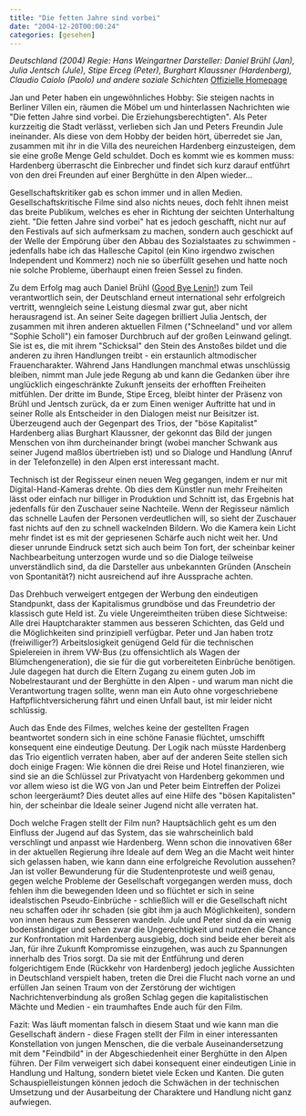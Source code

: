 ```yaml
---
title: "Die fetten Jahre sind vorbei"
date: "2004-12-20T00:00:24"
categories: [gesehen]
---
```


*Deutschland (2004)
Regie: Hans Weingartner
Darsteller: Daniel Brühl (Jan), Julia Jentsch (Jule), Stipe Erceg (Peter), Burghart Klaussner (Hardenberg), Claudio Caiolo (Paolo) und andere soziale Schichten*
[Offizielle Homepage](http://www.diefettenjahre.de)

Jan und Peter haben ein ungewöhnliches Hobby: Sie steigen nachts in Berliner Villen ein, räumen die Möbel um und hinterlassen Nachrichten wie "Die fetten Jahre sind vorbei. Die Erziehungsberechtigten". Als Peter kurzzeitig die Stadt verlässt, verlieben sich Jan und Peters Freundin Jule ineinander. Als diese von dem Hobby der beiden hört, überredet sie Jan, zusammen mit ihr in die Villa des neureichen Hardenberg einzusteigen, dem sie eine große Menge Geld schuldet. Doch es kommt wie es kommen muss: Hardenberg überrascht die Einbrecher und findet sich kurz darauf entführt von den drei Freunden auf einer Berghütte in den Alpen wieder...

Gesellschaftskritiker gab es schon immer und in allen Medien. Gesellschaftskritische Filme sind also nichts neues, doch fehlt ihnen meist das breite Publikum, welches es eher in Richtung der seichten Unterhaltung zieht. "Die fetten Jahre sind vorbei" hat es jedoch geschafft, nicht nur auf den Festivals auf sich aufmerksam zu machen, sondern auch geschickt auf der Welle der Empörung über den Abbau des Sozialstaates zu schwimmen - jedenfalls habe ich das Hallesche Capitol (ein Kino irgendwo zwischen Independent und Kommerz) noch nie so überfüllt gesehen und hatte noch nie solche Probleme, überhaupt einen freien Sessel zu finden.

Zu dem Erfolg mag auch Daniel Brühl ([Good Bye Lenin!](/blog/2003/03/01/good-bye-lenin/)) zum Teil verantwortlich sein, der Deutschland erneut international sehr erfolgreich vertritt, wenngleich seine Leistung diesmal zwar gut, aber nicht herausragend ist. An seiner Seite dagegen brilliert Julia Jentsch, der zusammen mit ihren anderen aktuellen Filmen ("Schneeland" und vor allem "Sophie Scholl") ein famoser Durchbruch auf der großen Leinwand gelingt. Sie ist es, die mit ihrem "Schicksal" den Stein des Anstoßes bildet und die anderen zu ihren Handlungen treibt - ein erstaunlich altmodischer Frauencharakter. Während Jans Handlungen manchmal etwas unschlüssig bleiben, nimmt man Jule jede Regung ab und kann die Gedanken über ihre unglücklich eingeschränkte Zukunft jenseits der erhofften Freiheiten mitfühlen. Der dritte im Bunde, Stipe Erceg, bleibt hinter der Präsenz von Brühl und Jentsch zurück, da er zum Einen weniger Auftritte hat und in seiner Rolle als Entscheider in den Dialogen meist nur Beisitzer ist. Überzeugend auch der Gegenpart des Trios, der "böse Kapitalist" Hardenberg alias Burghart Klaussner, der gekonnt das Bild der jungen Menschen von ihm durcheinander bringt (wobei mancher Schwank aus seiner Jugend maßlos übertrieben ist) und so Dialoge und Handlung (Anruf in der Telefonzelle) in den Alpen erst interessant macht.

Technisch ist der Regisseur einen neuen Weg gegangen, indem er nur mit Digital-Hand-Kameras drehte. Ob dies dem Künstler nun mehr Freiheiten lässt oder einfach nur billiger in Produktion und Schnitt ist, das Ergebnis hat jedenfalls für den Zuschauer seine Nachteile. Wenn der Regisseur nämlich das schnelle Laufen der Personen verdeutlichen will, so sieht der Zuschauer fast nichts auf den zu schnell wackelnden Bildern. Wo die Kamera kein Licht mehr findet ist es mit der gepriesenen Schärfe auch nicht weit her. Und dieser unrunde Eindruck setzt sich auch beim Ton fort, der scheinbar keiner Nachbearbeitung unterzogen wurde und so die Dialoge teilweise unverständlich sind, da die Darsteller aus unbekannten Gründen (Anschein von Spontanität?) nicht ausreichend auf ihre Aussprache achten.

Das Drehbuch verweigert entgegen der Werbung den eindeutigen Standpunkt, dass der Kapitalismus grundböse und das Freundetrio der klassisch gute Held ist. Zu viele Ungereimtheiten trüben diese Sichtweise: Alle drei Hauptcharakter stammen aus besseren Schichten, das Geld und die Möglichkeiten sind prinzipiell verfügbar. Peter und Jan haben trotz (freiwilliger?) Arbeitslosigkeit genügend Geld für die technischen Spielereien in ihrem VW-Bus (zu offensichtlich als Wagen der Blümchengeneration), die sie für die gut vorbereiteten Einbrüche benötigen. Jule dagegen hat durch die Eltern Zugang zu einem guten Job im Nobelrestaurant und der Berghütte in den Alpen - und warum man nicht die Verantwortung tragen sollte, wenn man ein Auto ohne vorgeschriebene Haftpflichtversicherung fährt und einen Unfall baut, ist mir leider nicht schlüssig.

Auch das Ende des Filmes, welches keine der gestellten Fragen beantwortet sondern sich in eine schöne Fanasie flüchtet, umschifft konsequent eine eindeutige Deutung. Der Logik nach müsste Hardenberg das Trio eigentlich verraten haben, aber auf der anderen Seite stellen sich doch einige Fragen: Wie können die drei Reise und Hotel finanzieren, wie sind sie an die Schlüssel zur Privatyacht von Hardenberg gekommen und vor allem wieso ist die WG von Jan und Peter beim Eintreffen der Polizei schon leergeräumt? Dies deutet alles auf eine Hilfe des "bösen Kapitalisten" hin, der scheinbar die Ideale seiner Jugend nicht alle verraten hat.

Doch welche Fragen stellt der Film nun? Hauptsächlich geht es um den Einfluss der Jugend auf das System, das sie wahrscheinlich bald verschlingt und anpasst wie Hardenberg. Wenn schon die innovativen 68er in der aktuellen Regierung ihre Ideale auf dem Weg an die Macht weit hinter sich gelassen haben, wie kann dann eine erfolgreiche Revolution aussehen? Jan ist voller Bewunderung für die Studentenproteste und weiß genau, gegen welche Probleme der Gesellschaft vorgegangen werden muss, doch fehlen ihm die bewegenden Ideen und so flüchtet er sich in seine idealstischen Pseudo-Einbrüche - schließlich will er die Gesellschaft nicht neu schaffen oder ihr schaden (sie gibt ihm ja auch Möglichkeiten), sondern von innen heraus zum Besseren wandeln. Jule und Peter sind da ein wenig bodenständiger und sehen zwar die Ungerechtigkeit und nutzen die Chance zur Konfrontation mit Hardenberg ausgiebig, doch sind beide eher bereit als Jan, für ihre Zukunft Kompromisse einzugehen, was auch zu Spannungen innerhalb des Trios sorgt. Da sie mit der Entführung und deren folgerichtigem Ende (Rückkehr von Hardenberg) jedoch jegliche Aussichten in Deutschland verspielt haben, treten die Drei die Flucht nach vorne an und erfüllen Jan seinen Traum von der Zerstörung der wichtigen Nachrichtenverbindung als großen Schlag gegen die kapitalistischen Mächte und Medien - ein traumhaftes Ende auch für den Film.

Fazit: Was läuft momentan falsch in diesem Staat und wie kann man die Gesellschaft ändern - diese Fragen stellt der Film in einer interessanten Konstellation von jungen Menschen, die die verbale Auseinandersetzung mit dem "Feindbild" in der Abgeschiedenheit einer Berghütte in den Alpen führen. Der Film verweigert sich dabei konsequent einer eindeutigen Linie in Handlung und Haltung, sondern bietet viele Ecken und Kanten. Die guten Schauspielleistungen können jedoch die Schwächen in der technischen Umsetzung und der Ausarbeitung der Charaktere und Handlung nicht ganz aufwiegen.
